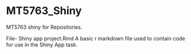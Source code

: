 # MT5763_Shiny
MT5763 shiny for Repositories. 

File- Shiny app project.Rmd
A basic r markdown file used to contain code for use in the Shiny App task. 